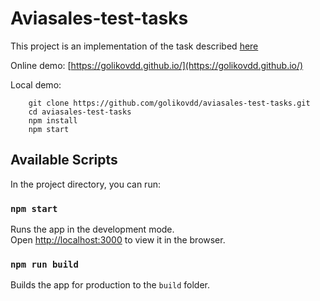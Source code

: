 # Aviasales-test-tasks

This project is an implementation of the task described [here](https://github.com/KosyanMedia/test-tasks/blob/master/aviasales/README.md)

Online demo: [https://golikovdd.github.io/](https://golikovdd.github.io/)

Local demo:
```
    git clone https://github.com/golikovdd/aviasales-test-tasks.git
    cd aviasales-test-tasks
    npm install
    npm start
```

## Available Scripts

In the project directory, you can run:

### `npm start`

Runs the app in the development mode.<br>
Open [http://localhost:3000](http://localhost:3000) to view it in the browser.

### `npm run build`

Builds the app for production to the `build` folder.
